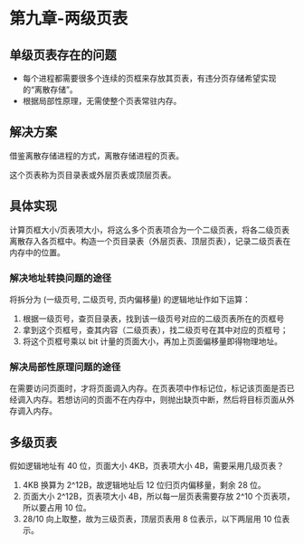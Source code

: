 # 第九章-两级页表

## 单级页表存在的问题

- 每个进程都需要很多个连续的页框来存放其页表，有违分页存储希望实现的“离散存储”。
- 根据局部性原理，无需使整个页表常驻内存。

## 解决方案

借鉴离散存储进程的方式，离散存储进程的页表。

这个页表称为页目录表或外层页表或顶层页表。

## 具体实现

计算页框大小/页表项大小，将这么多个页表项合为一个二级页表，将各二级页表离散存入各页框中。构造一个页目录表（外层页表、顶层页表），记录二级页表在内存中的位置。

### 解决地址转换问题的途径
将拆分为 (一级页号, 二级页号, 页内偏移量) 的逻辑地址作如下运算：

1. 根据一级页号，查页目录表，找到该一级页号对应的二级页表所在的页框号
2. 拿到这个页框号，查其内容（二级页表），找二级页号在其中对应的页框号；
3. 将这个页框号乘以 bit 计量的页面大小，再加上页面偏移量即得物理地址。

### 解决局部性原理问题的途径

在需要访问页面时，才将页面调入内存。在页表项中作标记位，标记该页面是否已经调入内存。若想访问的页面不在内存中，则抛出缺页中断，然后将目标页面从外存调入内存。

## 多级页表

假如逻辑地址有 40 位，页面大小 4KB，页表项大小 4B，需要采用几级页表？

1. 4KB 换算为 2^12B，故逻辑地址后 12 位归页内偏移量，剩余 28 位。
2. 页面大小 2^12B，页表项大小 4B，所以每一层页表需要存放 2^10 个页表项，所以要占用 10 位。
3. 28/10 向上取整，故为三级页表，顶层页表用 8 位表示，以下两层用 10 位表示。
